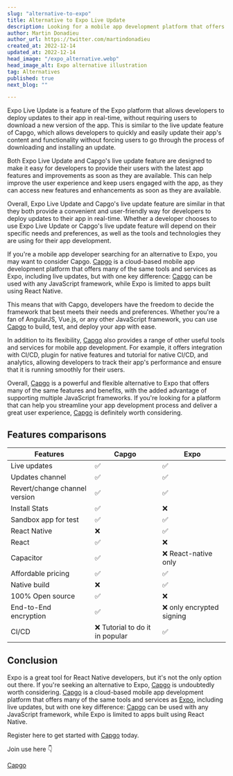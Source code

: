 ```yaml
---
slug: "alternative-to-expo"
title: Alternative to Expo Live Update
description: Looking for a mobile app development platform that offers the convenience of Expo's live updates without the limitation of being tied to React Native? Check out Capgo.
author: Martin Donadieu
author_url: https://twitter.com/martindonadieu
created_at: 2022-12-14
updated_at: 2022-12-14
head_image: "/expo_alternative.webp"
head_image_alt: Expo alternative illustration
tag: Alternatives
published: true
next_blog: ""

---
```


Expo Live Update is a feature of the Expo platform that allows developers to deploy updates to their app in real-time, without requiring users to download a new version of the app. This is similar to the live update feature of Capgo, which allows developers to quickly and easily update their app's content and functionality without forcing users to go through the process of downloading and installing an update.

Both Expo Live Update and Capgo's live update feature are designed to make it easy for developers to provide their users with the latest app features and improvements as soon as they are available. This can help improve the user experience and keep users engaged with the app, as they can access new features and enhancements as soon as they are available.

Overall, Expo Live Update and Capgo's live update feature are similar in that they both provide a convenient and user-friendly way for developers to deploy updates to their app in real-time. Whether a developer chooses to use Expo Live Update or Capgo's live update feature will depend on their specific needs and preferences, as well as the tools and technologies they are using for their app development.



If you're a mobile app developer searching for an alternative to Expo, you may want to consider Capgo. [Capgo](https://web.capgo.app/register/) is a cloud-based mobile app development platform that offers many of the same tools and services as Expo, including live updates, but with one key difference: [Capgo](https://web.capgo.app/register/) can be used with any JavaScript framework, while Expo is limited to apps built using React Native.

This means that with Capgo, developers have the freedom to decide the framework that best meets their needs and preferences. Whether you're a fan of AngularJS, Vue.js, or any other JavaScript framework, you can use [Capgo](https://web.capgo.app/register/) to build, test, and deploy your app with ease.

In addition to its flexibility, [Capgo](https://web.capgo.app/register/) also provides a range of other useful tools and services for mobile app development. For example, it offers integration with CI/CD, plugin for native features and tutorial for native CI/CD, and analytics, allowing developers to track their app's performance and ensure that it is running smoothly for their users.

Overall, [Capgo](https://web.capgo.app/register/) is a powerful and flexible alternative to Expo that offers many of the same features and benefits, with the added advantage of supporting multiple JavaScript frameworks. If you're looking for a platform that can help you streamline your app development process and deliver a great user experience, [Capgo](https://web.capgo.app/register/) is definitely worth considering.


## Features comparisons

| Features | Capgo | Expo |
| --- | --- | --- |
| Live updates | ✅ | ✅ |
| Updates channel | ✅ | ✅ |
| Revert/change channel version | ✅ | ✅ |
| Install Stats | ✅ | ❌ |
| Sandbox app for test | ✅ | ✅ |
| React Native | ❌ | ✅ |
| React | ✅ | ❌ |
| Capacitor | ✅ | ❌ React-native only |
| Affordable pricing | ✅ | ✅ |
| Native build | ❌ | ✅ |
| 100% Open source | ✅ | ❌ |
| End-to-End encryption | ✅ | ❌ only encrypted signing |
| CI/CD | ❌ Tutorial to do it in popular  | ✅ |

## Conclusion

Expo is a great tool for React Native developers, but it's not the only option out there. If you're seeking an alternative to Expo, [Capgo](https://web.capgo.app/register/) is undoubtedly worth considering. [Capgo](https://web.capgo.app/register/) is a cloud-based mobile app development platform that offers many of the same tools and services as [Expo](https://expo.dev/), including live updates, but with one key difference: [Capgo](https://web.capgo.app/register/) can be used with any JavaScript framework, while Expo is limited to apps built using React Native.

Register here to get started with [Capgo](https://web.capgo.app/register/) today.

Join use here 👇

[Capgo](https://web.capgo.app/register/)